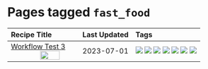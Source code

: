 # Pages tagged `fast_food`

|Recipe Title|Last Updated|Tags
|:---|:---|:---|
|[Workflow Test 3 <img src="workflowtest3/images/main.jpg" width="55%" align="right" />](../recipes/workflowtest3.md)|2023-07-01|[![](https://img.shields.io/badge/tag-baked-6685b7)](../tags/baked.md) [![](https://img.shields.io/badge/tag-fast_food-6984a1)](../tags/fast_food.md) [![](https://img.shields.io/badge/tag-grilled-bb15fd)](../tags/grilled.md) [![](https://img.shields.io/badge/tag-italian-eadebe)](../tags/italian.md) [![](https://img.shields.io/badge/tag-protein-062ab)](../tags/protein.md) [![](https://img.shields.io/badge/tag-sides-10cdd6)](../tags/sides.md) [![](https://img.shields.io/badge/tag-snack-5b6ac0)](../tags/snack.md)|